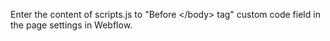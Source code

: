 Enter the content of scripts.js to "Before &lt;/body&gt; tag" custom code field in the page settings in Webflow.